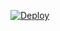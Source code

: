 [![Deploy](https://www.herokucdn.com/deploy/button.svg)](https://heroku.com/deploy?template=https://github.com/FADHLURAHMAN112/newbotv1/)

